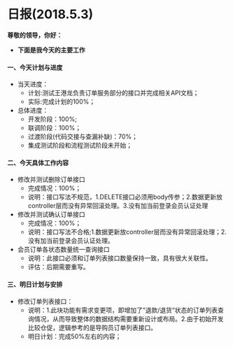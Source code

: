 # 日报(2018.5.3)

**尊敬的领导，你好：**

* **下面是我今天的主要工作**

#### 一、今天计划与进度

* 当天进度：
	* 计划:测试王港龙负责订单服务部分的接口并完成相关API文档；
	* 实际:完成计划的100%；
* 总体进度：
	* 开发阶段：100%;
	* 联调阶段：100%；
	* 过渡阶段(代码交接与查漏补缺)：70%；
	* 集成测试阶段和流程测试阶段未开始；
	
#### 二、今天具体工作内容

* 修改并测试删除订单接口
	* 完成情况：100%；
	* 说明：接口写法不规范，1.DELETE接口必须用body传参；2.数据更新放controller层而没有异常回滚处理。3.没有加当前登录会员认证处理
* 修改并测试确认订单接口
	* 完成情况：100%；
	* 说明：接口写法不合格;1.数据更新放controller层而没有异常回滚处理；2.没有加当前登录会员认证处理。
* 会员订单各状态数量统一查询接口
	* 说明：此接口必须和订单列表接口数量保持一致，具有很大关联性。
	* 评估：后期需要重写。


#### 三、明日计划与安排

* 修改订单列表接口：
	* 说明：1.此块功能有需求变更项，即增加了”退款/退货“状态的订单列表查询情况，从而导致整体的数据结构需要重新设计或布局。2.由于初始开发比较仓促，逻辑参考的是导购员订单列表接口。
	* 明日计划：完成50%左右的内容；
